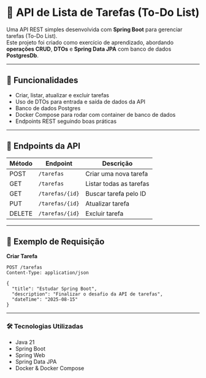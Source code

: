 # 📝 API de Lista de Tarefas (To-Do List)

Uma API REST simples desenvolvida com **Spring Boot** para gerenciar tarefas (To-Do List).  
Este projeto foi criado como exercício de aprendizado, abordando **operações CRUD**, **DTOs** e **Spring Data JPA** com banco de dados **PostgresDb**.

---

## 📌 Funcionalidades

- Criar, listar, atualizar e excluir tarefas
- Uso de DTOs para entrada e saída de dados da API
- Banco de dados Postgres
- Docker Compose para rodar com container de banco de dados
- Endpoints REST seguindo boas práticas

---
## 📡 Endpoints da API

| Método | Endpoint        | Descrição                  |
|--------|----------------|----------------------------|
| POST   | `/tarefas`     | Criar uma nova tarefa      |
| GET    | `/tarefas`     | Listar todas as tarefas    |
| GET    | `/tarefas/{id}`| Buscar tarefa pelo ID      |
| PUT    | `/tarefas/{id}`| Atualizar tarefa           |
| DELETE | `/tarefas/{id}`| Excluir tarefa             |

---

## 🧪 Exemplo de Requisição

**Criar Tarefa**
```http
POST /tarefas
Content-Type: application/json

{
  "title": "Estudar Spring Boot",
  "description": "Finalizar o desafio da API de tarefas",
  "dateTime": "2025-08-15"
}
```
---
### 🛠️ Tecnologias Utilizadas

- Java 21
- Spring Boot
- Spring Web
- Spring Data JPA
- Docker & Docker Compose



